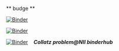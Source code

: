 ** budge **

[![Binder](https://mybinder.org/badge_logo.svg)](https://mybinder.org/v2/gh/yamryo/notebooks.git/master)

[![Binder](https://binder.cs.rcos.nii.ac.jp/badge_logo.svg)](https://binder.cs.rcos.nii.ac.jp/v2/gh/yamryo/notebooks/HEAD)

[![Binder](https://binder.cs.rcos.nii.ac.jp/badge_logo.svg)](https://binder.cs.rcos.nii.ac.jp/v2/gh/yamryo/notebooks/master?filepath=Lecture%2FCollatz%20problem.ipynb) &nbsp;&nbsp; ***Collatz problem@NII binderhub*** 

